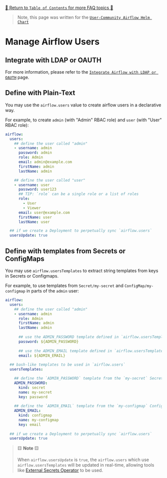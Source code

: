 [🔗 Return to `Table of Contents` for more FAQ topics 🔗](../../../README.md#frequently-asked-questions)

> Note, this page was written for the [`User-Community Airflow Helm Chart`](../../../)

# Manage Airflow Users

## Integrate with LDAP or OAUTH

For more information, please refer to the [`Integrate Airflow with LDAP or OAUTH`](ldap-oauth.md) page.

## Define with Plain-Text

You may use the `airflow.users` value to create airflow users in a declarative way.

For example, to create `admin` (with "Admin" RBAC role) and `user` (with "User" RBAC role):

```yaml
airflow:
  users:
    ## define the user called "admin" 
    - username: admin
      password: admin
      role: Admin
      email: admin@example.com
      firstName: admin
      lastName: admin

    ## define the user called "user" 
    - username: user
      password: user123
      ## TIP: `role` can be a single role or a list of roles
      role: 
        - User
        - Viewer
      email: user@example.com
      firstName: user
      lastName: user

  ## if we create a Deployment to perpetually sync `airflow.users`
  usersUpdate: true
```

## Define with templates from Secrets or ConfigMaps

You may use `airflow.usersTemplates` to extract string templates from keys in Secrets or Configmaps.

For example, to use templates from `Secret/my-secret` and `ConfigMap/my-configmap` in parts of the `admin` user:

```yaml
airflow:
  users:
    ## define the user called "admin" 
    - username: admin
      role: Admin
      firstName: admin
      lastName: admin
      
      ## use the ADMIN_PASSWORD template defined in `airflow.usersTemplates`
      password: ${ADMIN_PASSWORD}
           
      ## use the ADMIN_EMAIL template defined in `airflow.usersTemplates`
      email: ${ADMIN_EMAIL}
        
  ## bash-like templates to be used in `airflow.users`
  usersTemplates:

    ## define the `ADMIN_PASSWORD` template from the `my-secret` Secret
    ADMIN_PASSWORD:
      kind: secret
      name: my-secret
      key: password
      
    ## define the `ADMIN_EMAIL` template from the `my-configmap` ConfigMap
    ADMIN_EMAIL:
      kind: configmap
      name: my-configmap
      key: email
        
  ## if we create a Deployment to perpetually sync `airflow.users`
  usersUpdate: true
```

> 🟨 __Note__ 🟨
>
> When `airflow.usersUpdate` is `true`, the `airflow.users` which use `airflow.usersTemplates` will be updated in real-time, 
> allowing tools like [External Secrets Operator](https://github.com/external-secrets/external-secrets) to be used.